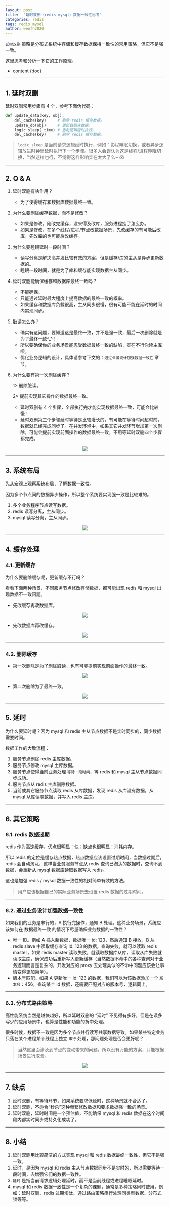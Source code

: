 ```yaml
---
layout: post
title:  "延时双删（redis-mysql）数据一致性思考"
categories: redis
tags: redis mysql
author: wenfh2020
---
```


`延时双删` 策略是分布式系统中存储和缓存数据保持一致性的常用策略，但它不是强一致。

这里思考和分析一下它的工作原理。




* content
{:toc}

---

## 1. 延时双删

延时双删常用步骤有 4 个，参考下面伪代码：

```python
def update_data(key, obj):
    del_cache(key)     # 删除 redis 缓存数据。
    update_db(obj)     # 更新数据库数据。
    logic_sleep(_time) # 当前逻辑延时执行。
    del_cache(key)     # 删除 redis 缓存数据。
```

> `logic_sleep` 是当前请求逻辑延时执行，例如：协程睡眠切换，或者异步逻辑放进时钟里延时执行下一个步骤。很多人会误认为这是线程/进程睡眠切换，当然这样也行，不觉得这样影响实在太大了么~ 😱

---

## 2. Q & A

1. 延时双删有啥作用？

    * 为了使得缓存和数据库数据最终一致。

2. 为什么要删除缓存数据，而不是修改？

    * 如果是修改，刚改完缓存，没来得及改库，服务进程挂了怎么办。
    * 如果是修改，在多个线程/进程/节点改数据场景，先改缓存的有可能后改库，先改库的也可能后改缓存。

3. 为什么要睡眠延时一段时间？

    * 读写分离是解决高并发比较有效的方案，但是缓存/库的主从是异步更新数据的。
    * 睡眠一段时间，就是为了库和缓存能实现数据主从同步。

4. 延时双删能确保缓存和数据库最终一致吗？

    * 不能确保。
    * 只能通过延时最大程度上提高数据的最终一致的概率。
    * 如果缓存和数据库负载很高，主从同步很慢，很有可能不能在延时的时间内实现同步。

5. 脏读怎么办？

    * 确实有这问题，要知道这是最终一致，并不是强一致，最后一次删除就是为了最终一致^_^！
    * 所以要确保你的业务场景能忍受数据最终一致的缺陷，实在不行你读主库呗。
    * 优化业务逻辑的设计，具体请参考下文的：`通过业务设计加强数据一致性` 章节。

6. 为什么要有第一次删除缓存？

    1> 删除脏读。

    2> 提前实现其它操作的数据最终一致。
    * 延时双删有 4 个步骤，全部执行完才能实现数据最终一致，可能会比较慢！
    * 延时双删第三个步骤延时等待是比较漫长的，有可能在等待时间超时前，数据就已经完成同步了。在并发环境中，如果其它并发环节增加第一次删除，可能会提前实现前面操作的数据最终一致，不用等延时双删四个步骤都完成。

<div align=center><img src="/images/2024/2024-01-24-08-49-06.png" data-action="zoom"></div>

---

## 3. 系统布局

先从宏观上观察系统布局，了解数据一致性。

因为多个节点间的数据异步操作，所以整个系统要实现强一致是比较难的。

1. 多个业务程序节点读写数据。
2. redis 读写分离，主从同步。
3. mysql 读写分离，主从同步。

<div align=center><img src="/images/2022/2022-02-14-09-58-56.png" data-action="zoom"/></div>

---

## 4. 缓存处理

### 4.1. 更新缓存

为什么要删除缓存呢，更新缓存不行吗？

看看下面两种场景，不同服务节点修改存储数据，都可能出现 redis 和 mysql 出现数据不一致问题。

* 先改缓存再改数据库。

<div align=center><img src="/images/2022/2022-02-14-12-37-08.png" data-action="zoom"/></div>

* 先改数据库再改缓存。

<div align=center><img src="/images/2022/2022-02-14-17-44-28.png" data-action="zoom"/></div>

---

### 4.2. 删除缓存

* 第一次删除是为了删除脏读，也有可能提前实现前面操作的最终一致。

<div align=center><img src="/images/2024/2024-01-24-08-49-06.png" data-action="zoom"></div>

* 第二次删除为了最终一致。

<div align=center><img src="/images/2022/2022-02-14-12-38-47.png" data-action="zoom"/></div>

---

## 5. 延时

为什么要延时呢？因为 mysql 和 redis 主从节点数据不是实时同步的，同步数据需要时间。

数据工作的大致流程：

1. 服务节点删除 redis 主库数据。
2. 服务节点修改 mysql 主库数据。
3. 服务节点使得当前业务处理 `等待一段时间`，等 redis 和 mysql 主从节点数据同步成功。
4. 服务节点从 redis 主库删除数据。
5. 当前或其它服务节点读取 redis 从库数据，发现 redis 从库没有数据，从 mysql 从库读取数据，并写入 redis 主库。

---

## 6. 其它策略

### 6.1. redis 数据过期

redis 作为高速缓存，优点很明显：快；缺点也很明显：消耗内存。

所以 redis 的定位是缓存热点数据，热点数据应该设置过期时间，当数据过期后，redis 会自动淘汰，这样当业务服务节点从 redis 查询已淘汰的数据时，查询不到数据，会重新从 mysql 数据库读取数据写入 redis。

这也是加强 redis / mysql 数据一致性的相对简单有效的方法。

> 用户应该根据自己的实际业务场景去设置 redis 数据的过期时间。

---

### 6.2. 通过业务设计加强数据一致性

如果我们的业务是串行的，A 执行完操作，通知 B 处理。这种业务场景，系统应该如何在 数据最终一致 的情况下尽量确保业务数据的一致性？

* 唯一 ID。例如 A 插入新数据，数据唯一 id: 123，然后通知 B 接收，B 从 redis slave 中读取缓存查询 id: 123 的数据，查询失败，就可以读取 redis master，如果 redis master 读取失败，就读取数据库从库，读取从库失败就读取主库，确保成功后重新写入更新缓存（当然数据不命中的各种查询对于业务逻辑而言是复杂的，开发对应的 proxy 去处理类似的不命中问题应该会让事情变得更加简单）。
* 版本号匹配。如果 A 更新唯一 id: 123 的数据，我们可以为该数据添加一个 `版本号`：456，查询某个 id 数据，还需要匹配对应的版本号，逻辑同上。

---

### 6.3. 分布式路由策略

高性能系统当然是越快越好，所以延时双删的 “延时” 不见得有多好，但是在读多写少的应用场景中，也算是性能和功能的折中处理。

很多时候，数据不一致是因为多个节点并行读写共享数据导致。如果某些特定业务只落在某个进程某个线程上独立 `串行` 处理，那问题处理是否会更好呢？

> 当然这里面涉及到节点的变动带来的问题，所以没有万能的方案，只能根据场景进行取舍。

<div align=center><img src="/images/2022/2022-02-21-11-01-08.png" data-action="zoom"/></div>

---

## 7. 缺点

1. 延时双删，有等待环节，如果系统要求低延时，这种场景就不合适了。
2. 延时双删，不适合“秒杀”这种频繁修改数据和要求数据强一致的场景。
3. 延时双删，延时时间是一个预估值，不能确保 mysql 和 redis 数据在这个时间段内都实时同步或持久化成功了。

---

## 8. 小结

1. 延时双删用比较简洁的方式实现 mysql 和 redis 数据最终一致性，但它不是强一致。
2. 延时，是因为 mysql 和 redis 主从节点数据同步不是实时的，所以需要等待一段时间，去增强它们的数据一致性。
3. `延时` 是指当前请求逻辑处理延时，而不是当前线程或进程睡眠延时。
4. mysql 和 redis 数据一致性是一个复杂的课题，通常是多种策略同时使用，例如：延时双删、redis 过期淘汰、通过路由策略串行处理同类型数据、分布式锁等等。
